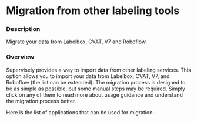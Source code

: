 # Migration from other labeling tools

### Description

Migrate your data from Labelbox, CVAT, V7 and Roboflow.

### Overview

Supervisely provides a way to import data from other labeling services. This option allows you to import your data from Labelbox, CVAT, V7, and Roboflow (the list can be extended). The migration process is designed to be as simple as possible, but some manual steps may be required. Simply click on any of them to read more about usage guidance and understand the migration process better.

Here is the list of applications that can be used for migration:
